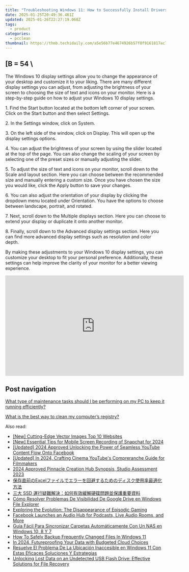 ```yaml
---
title: "Troubleshooting Windows 11: How to Successfully Install Drivers"
date: 2025-01-25T20:49:36.461Z
updated: 2025-01-26T22:27:19.068Z
tags:
  - product
categories:
  - pcclean
thumbnail: https://thmb.techidaily.com/a5e56b77e4674926b57f0f9161817ac7d31c24b7d1008a2fd7cf38de6f5c41cb.jpg
---
```


## \[B = 54 \

The Windows 10 display settings allow you to change the appearance of your desktop and customize it to your liking. There are many different display settings you can adjust, from adjusting the brightness of your screen to choosing the size of text and icons on your monitor. Here is a step-by-step guide on how to adjust your Windows 10 display settings. 

1\. Find the Start button located at the bottom left corner of your screen. Click on the Start button and then select Settings.

2\. In the Settings window, click on System.

3\. On the left side of the window, click on Display. This will open up the display settings options. 

4\. You can adjust the brightness of your screen by using the slider located at the top of the page. You can also change the scaling of your screen by selecting one of the preset sizes or manually adjusting the slider.

5\. To adjust the size of text and icons on your monitor, scroll down to the Scale and layout section. Here you can choose between the recommended size and manually entering a custom size. Once you have chosen the size you would like, click the Apply button to save your changes.

6\. You can also adjust the orientation of your display by clicking the dropdown menu located under Orientation. You have the options to choose between landscape, portrait, and rotated.

7\. Next, scroll down to the Multiple displays section. Here you can choose to extend your display or duplicate it onto another monitor.

8\. Finally, scroll down to the Advanced display settings section. Here you can find more advanced display settings such as resolution and color depth. 

By making these adjustments to your Windows 10 display settings, you can customize your desktop to fit your personal preference. Additionally, these settings can help improve the clarity of your monitor for a better viewing experience.

<!-- affiliate ads begin -->
<iframe width="560" height="315" src="https://www.youtube.com/embed/aoMiYpYiFZs?si=qvYvGytDD17fvSXO" title="YouTube video player" frameborder="0" allow="accelerometer; autoplay; clipboard-write; encrypted-media; gyroscope; picture-in-picture; web-share" referrerpolicy="strict-origin-when-cross-origin" allowfullscreen></iframe>
<!-- affiliate ads end -->

## Post navigation

[What type of maintenance tasks should I be performing on my PC to keep it running efficiently?](https://tools.techidaily.com/pcclean/products/)

[What is the best way to clean my computer’s registry?](https://tools.techidaily.com/pcclean/products/)

<ins class="adsbygoogle"
     style="display:block"
     data-ad-format="autorelaxed"
     data-ad-client="ca-pub-7571918770474297"
     data-ad-slot="1223367746"></ins>

<ins class="adsbygoogle"
     style="display:block"
     data-ad-client="ca-pub-7571918770474297"
     data-ad-slot="8358498916"
     data-ad-format="auto"
     data-full-width-responsive="true"></ins>

<span class="atpl-alsoreadstyle">Also read:</span>
<div><ul>
<li><a href="https://article-knowledge.techidaily.com/new-cutting-edge-vector-images-top-10-websites/"><u>[New] Cutting-Edge Vector Images Top 10 Websites</u></a></li>
<li><a href="https://snapchat-videos.techidaily.com/new-essential-tips-for-mobile-screen-recording-of-snapchat-for-2024/"><u>[New] Essential Tips for Mobile Screen Recording of Snapchat for 2024</u></a></li>
<li><a href="https://facebook-clips.techidaily.com/updated-2024-approved-unlocking-the-power-of-seamless-youtube-content-flow-onto-facebook/"><u>[Updated] 2024 Approved Unlocking the Power of Seamless YouTube Content Flow Onto Facebook</u></a></li>
<li><a href="https://facebook-record-videos.techidaily.com/updated-in-2024-crafting-cinema-youtubes-compreranche-guide-for-filmmakers/"><u>[Updated] In 2024, Crafting Cinema YouTube's Compreranche Guide for Filmmakers</u></a></li>
<li><a href="https://extra-approaches.techidaily.com/2024-approved-pinnacle-creation-hub-synopsis-studio-assessment-2023/"><u>2024 Approved Pinnacle Creation Hub Synopsis, Studio Assessment 2023</u></a></li>
<li><a href="https://discover-fantastic.techidaily.com/1728490088351-excel/"><u>保存直前のExcelファイルでエラーを回避するためのディスク使用率最適化方法</u></a></li>
<li><a href="https://discover-fantastic.techidaily.com/1728492937167-ssd/"><u>三大 SSD 運行疑難解決：如何有效緩解硬碟問題並保護重要資料</u></a></li>
<li><a href="https://discover-fantastic.techidaily.com/como-resolver-problemas-de-visibilidad-de-google-drive-en-windows-file-explorer/"><u>Cómo Resolver Problemas De Visibilidad De Google Drive en Windows File Explorer</u></a></li>
<li><a href="https://buynow-reviews.techidaily.com/exploring-the-evolution-the-disappearance-of-episodic-gaming/"><u>Exploring the Evolution: The Disappearance of Episodic Gaming</u></a></li>
<li><a href="https://facebook.techidaily.com/facebook-launches-an-audio-hub-for-podcasts-live-audio-rooms-and-more/"><u>Facebook Launches an Audio Hub for Podcasts, Live Audio Rooms, and More</u></a></li>
<li><a href="https://discover-fantastic.techidaily.com/guia-facil-para-sincronizar-carpetas-automaticamente-con-un-nas-en-windows-10-8-y-7/"><u>Guía Fácil Para Sincronizar Carpetas Automáticamente Con Un NAS en Windows 10, 8 Y 7</u></a></li>
<li><a href="https://discover-fantastic.techidaily.com/how-to-safely-backup-frequently-changed-files-in-windows-11/"><u>How To Safely Backup Frequently Changed Files In Windows 11</u></a></li>
<li><a href="https://fox-friendly.techidaily.com/in-2024-futureproofing-your-data-with-budgeted-cloud-choices/"><u>In 2024, Futureproofing Your Data with Budgeted Cloud Choices</u></a></li>
<li><a href="https://discover-fantastic.techidaily.com/resuelve-el-problema-de-la-ubicacion-inaccesible-en-windows-11-con-estas-eficaces-soluciones-y-estrategias/"><u>Resuelve El Problema De La Ubicación Inaccesible en Windows 11 Con Estas Eficaces Soluciones Y Estrategias</u></a></li>
<li><a href="https://discover-fantastic.techidaily.com/unlocking-lost-data-on-an-undetected-usb-flash-drive-effective-solutions-for-file-recovery/"><u>Unlocking Lost Data on an Undetected USB Flash Drive: Effective Solutions for File Recovery</u></a></li>
</ul></div>

